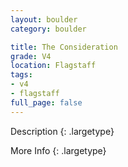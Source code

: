 ```yaml
---
layout: boulder
category: boulder

title: The Consideration
grade: V4
location: Flagstaff
tags:
- v4
- flagstaff
full_page: false
---
```



Description
{: .largetype}


More Info
{: .largetype}

